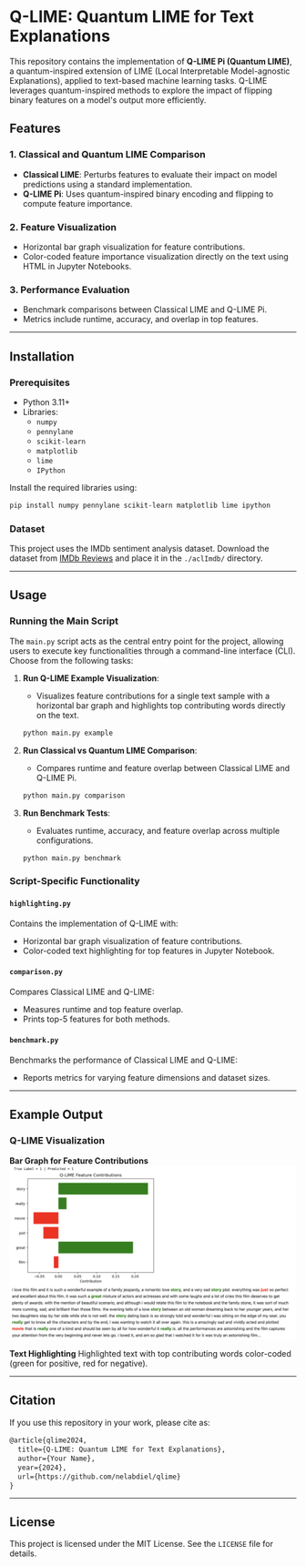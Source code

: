 # Q-LIME: Quantum LIME for Text Explanations

This repository contains the implementation of **Q-LIME Pi (Quantum LIME)**, a quantum-inspired extension of LIME (Local Interpretable Model-agnostic Explanations), applied to text-based machine learning tasks. Q-LIME leverages quantum-inspired methods to explore the impact of flipping binary features on a model's output more efficiently.

## Features

### 1. Classical and Quantum LIME Comparison
- **Classical LIME**: Perturbs features to evaluate their impact on model predictions using a standard implementation.
- **Q-LIME Pi**: Uses quantum-inspired binary encoding and flipping to compute feature importance.

### 2. Feature Visualization
- Horizontal bar graph visualization for feature contributions.
- Color-coded feature importance visualization directly on the text using HTML in Jupyter Notebooks.

### 3. Performance Evaluation
- Benchmark comparisons between Classical LIME and Q-LIME Pi.
- Metrics include runtime, accuracy, and overlap in top features.

---

## Installation

### Prerequisites
- Python 3.11+
- Libraries:
  - `numpy`
  - `pennylane`
  - `scikit-learn`
  - `matplotlib`
  - `lime`
  - `IPython`

Install the required libraries using:
```bash
pip install numpy pennylane scikit-learn matplotlib lime ipython
```

### Dataset
This project uses the IMDb sentiment analysis dataset. Download the dataset from [IMDb Reviews](https://ai.stanford.edu/~amaas/data/sentiment/) and place it in the `./aclImdb/` directory.

---

## Usage

### Running the Main Script
The `main.py` script acts as the central entry point for the project, allowing users to execute key functionalities through a command-line interface (CLI). Choose from the following tasks:

1. **Run Q-LIME Example Visualization**:
   - Visualizes feature contributions for a single text sample with a horizontal bar graph and highlights top contributing words directly on the text.
   ```bash
   python main.py example
   ```

2. **Run Classical vs Quantum LIME Comparison**:
   - Compares runtime and feature overlap between Classical LIME and Q-LIME Pi.
   ```bash
   python main.py comparison
   ```

3. **Run Benchmark Tests**:
   - Evaluates runtime, accuracy, and feature overlap across multiple configurations.
   ```bash
   python main.py benchmark
   ```

### Script-Specific Functionality

#### `highlighting.py`
Contains the implementation of Q-LIME with:
- Horizontal bar graph visualization of feature contributions.
- Color-coded text highlighting for top features in Jupyter Notebook.

#### `comparison.py`
Compares Classical LIME and Q-LIME:
- Measures runtime and top feature overlap.
- Prints top-5 features for both methods.

#### `benchmark.py`
Benchmarks the performance of Classical LIME and Q-LIME:
- Reports metrics for varying feature dimensions and dataset sizes.

---

## Example Output

### Q-LIME Visualization
**Bar Graph for Feature Contributions**
![Bar Graph Example](images/bar_example.png)

**Text Highlighting**
Highlighted text with top contributing words color-coded (green for positive, red for negative).

---

## Citation
If you use this repository in your work, please cite as:
```
@article{qlime2024,
  title={Q-LIME: Quantum LIME for Text Explanations},
  author={Your Name},
  year={2024},
  url={https://github.com/nelabdiel/qlime}
}
```

---

## License
This project is licensed under the MIT License. See the `LICENSE` file for details.
